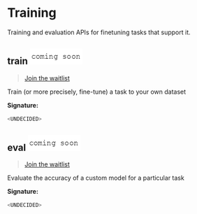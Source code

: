 # Training

Training and evaluation APIs for finetuning tasks that support it.

## train ![coming-soon](../.gitbook/assets/coming-soon-text%20%281%29.png)

> [Join the waitlist](https://roadmap.whitehead.ai/25)

Train \(or more precisely, fine-tune\) a task to your own dataset

**Signature:**

```python
<UNDECIDED>
```

## eval ![coming-soon](../.gitbook/assets/coming-soon-text%20%281%29.png)

> [Join the waitlist](https://roadmap.whitehead.ai/25)

Evaluate the accuracy of a custom model for a particular task

**Signature:**

```python
<UNDECIDED>
```


